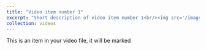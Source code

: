 ```yaml
---
title: "Video item number 1"
excerpt: "Short description of video item number 1<br/><img src='/images/500x300.png'>"
collection: videos
---
```


This is an item in your video file, it will be marked
